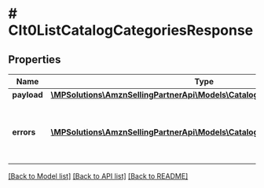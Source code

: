 # # CIt0ListCatalogCategoriesResponse

## Properties

Name | Type | Description | Notes
------------ | ------------- | ------------- | -------------
**payload** | [**\MPSolutions\AmznSellingPartnerApi\Models\CatalogItemsV0\CIt0Categories[]**](CIt0Categories.md) |  | [optional]
**errors** | [**\MPSolutions\AmznSellingPartnerApi\Models\CatalogItemsV0\CIt0Error[]**](CIt0Error.md) | A list of error responses returned when a request is unsuccessful. | [optional]

[[Back to Model list]](../../README.md#models) [[Back to API list]](../../README.md#endpoints) [[Back to README]](../../README.md)
